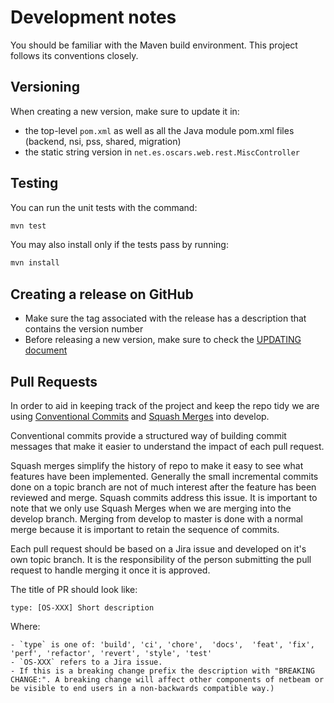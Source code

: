 # Development notes

You should be familiar with the Maven build environment. This project follows its conventions closely.

## Versioning

When creating a new version, make sure to update it in:
- the top-level `pom.xml` as well as all the Java module pom.xml files (backend, nsi, pss, shared, migration)
- the static string version in `net.es.oscars.web.rest.MiscController`

## Testing

You can run the unit tests with the command:

```bash
mvn test
```

You may also install only if the tests pass by running:

```bash
mvn install
```

## Creating a release on GitHub

* Make sure the tag associated with the release has a description that contains the version number
* Before releasing a new version, make sure to check the [UPDATING document](../UPDATING.md)

## Pull Requests

In order to aid in keeping track of the project and keep the repo tidy we are using [Conventional Commits](https://www.conventionalcommits.org/) and [Squash Merges](https://blog.github.com/2016-04-01-squash-your-commits/) into develop.

Conventional commits provide a structured way of building commit messages that make it easier to understand the impact of each pull request.

Squash merges simplify the history of repo to make it easy to see what features have been implemented. Generally the small incremental commits done on a topic branch are not of much interest after the feature has been reviewed and merge. Squash commits address this issue. It is important to note that we only use Squash Merges when we are merging into the develop branch. Merging from develop to master is done with a normal merge because it is important to retain the sequence of commits.

Each pull request should be based on a Jira issue and developed on it's own topic branch. It is the responsibility of the person submitting the pull request to handle merging it once it is approved.

The title of PR should look like:

    type: [OS-XXX] Short description 

Where:

    - `type` is one of: 'build', 'ci', 'chore',  'docs',  'feat', 'fix',  'perf', 'refactor', 'revert', 'style', 'test' 
    - `OS-XXX` refers to a Jira issue. 
    - If this is a breaking change prefix the description with "BREAKING CHANGE:". A breaking change will affect other components of netbeam or be visible to end users in a non-backwards compatible way.)
